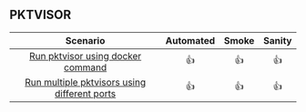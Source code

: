 
## **PKTVISOR**


|                     Scenario                     | Automated | Smoke | Sanity | 
|:------------------------------------------------:|:---------:|:-----:|:------:|
|      [Run pktvisor using docker command]()       |    👍     |  👍   |   👍   |   
| [Run multiple pktvisors using different ports]() |    👍     |  👍   |   👍   |